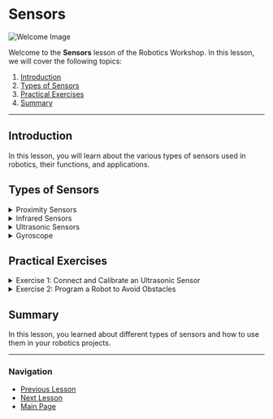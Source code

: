 # Sensors

![Welcome Image](images/sensors.jpg)

Welcome to the **Sensors** lesson of the Robotics Workshop. In this lesson, we will cover the following topics:

1. [Introduction](#introduction)
2. [Types of Sensors](#types-of-sensors)
3. [Practical Exercises](#practical-exercises)
4. [Summary](#summary)

---

## Introduction

In this lesson, you will learn about the various types of sensors used in robotics, their functions, and applications.

## Types of Sensors

<details>
  <summary>Proximity Sensors</summary>
  
  Proximity sensors detect objects nearby without any physical contact. They are used in various applications such as:

  - **Touchless switches**
  - **Safety systems**
  - **Robotic arms**

</details>

<details>
  <summary>Infrared Sensors</summary>
  
  Infrared sensors measure distance and detect obstacles using infrared light. Applications include:

  - **Remote controls**
  - **Obstacle detection in robots**
  - **Thermal imaging**

</details>

<details>
  <summary>Ultrasonic Sensors</summary>
  
  Ultrasonic sensors use sound waves to measure distance. They are commonly used for:

  - **Obstacle avoidance in robots**
  - **Level measurement**
  - **Proximity detection**

</details>

<details>
  <summary>Gyroscope</summary>
  
  Gyroscopes measure orientation and angular velocity. Applications include:

  - **Navigation systems**
  - **Stabilization in drones**
  - **Motion sensing**

</details>

## Practical Exercises

<details>
  <summary>Exercise 1: Connect and Calibrate an Ultrasonic Sensor</summary>
  
  Follow these steps to connect and calibrate your ultrasonic sensor:

  1. Connect the sensor to the microcontroller.
  2. Upload the calibration code.
  3. Test the sensor readings.

</details>

<details>
  <summary>Exercise 2: Program a Robot to Avoid Obstacles</summary>
  
  Using infrared sensors, program your robot to avoid obstacles:

  1. Attach the infrared sensors to your robot.
  2. Write the obstacle avoidance code.
  3. Test and refine your code.

</details>

## Summary

In this lesson, you learned about different types of sensors and how to use them in your robotics projects.

---

### Navigation

- [Previous Lesson](../03_Power/README.md)
- [Next Lesson](../05_Assembly/README.md)
- [Main Page](../index.html)
